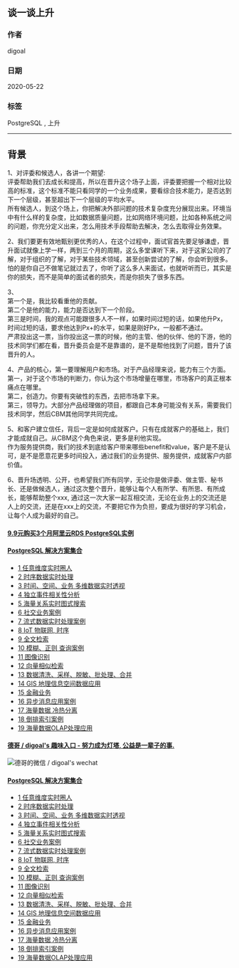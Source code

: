 ## 谈一谈上升   
    
### 作者    
digoal    
    
### 日期    
2020-05-22    
    
### 标签    
PostgreSQL , 上升   
    
----    
    
## 背景    
1、对评委和候选人，各讲一个期望:    
评委帮助我们去成长和提高，所以在晋升这个场子上面，评委要把握一个相对比较高的标准，这个标准不能只看同学的一个业务成果，要看综合技术能力，是否达到下一个层级，甚至超出下一个层级的平均水平。  
所有候选人，到这个场上，你把解决外部问题的技术复杂度充分展现出来。环境当中有什么样的复杂度，比如数据质量问题，比如网络环境问题，比如各种系统之间的问题，你充分定义出来，怎么用技术手段帮助去解决，怎么去取得业务效果。  
  
2、我们要更有效地甄别更优秀的人，在这个过程中，面试官首先要足够谦虚，晋升面试就像上学一样，两到三个月的周期，这么多堂课听下来，对于这家公司的了解，对于组织的了解，对于某些技术领域，甚至创新尝试的了解，你会听到很多。怕的是你自己不做笔记就过去了，你听了这么多人来面试，也就听听而已，其实是你的损失，而不是简单的面试者的损失，而是你损失了很多东西。  
  
3、  
第一个是，我比较看重他的贡献。  
第二个是他的能力，能力是否达到下一个阶段。  
第三是时间，我的观点可能跟很多人不一样，如果时间过短的话，如果他升Px，时间过短的话，要求他达到Px+的水平，如果是刚好Px，一般都不通过。  
严肃投出这一票，当你投出这一票的时候，他的主管、他的伙伴、他的下游，他的技术同学们都在看，晋升委员会是不是靠谱的，是不是帮他找到了问题，晋升了该晋升的人。  
  
4、产品的核心，第一要理解用户和市场。对于产品经理来说，能力有三个方面。  
第一，对于这个市场的判断力，你认为这个市场增量在哪里，市场客户的真正根本痛点在哪里。  
第二，创造力。你要有突破性的东西，去把市场拿下来。  
第三，领导力。大部分产品经理做的项目，都跟自己本身可能没有关系，需要我们技术同学，然后CBM其他同学共同完成。  
  
5、和客户建立信任，背后一定是如何成就客户。只有在成就客户的基础上，我们才能成就自己。从CBM这个角色来说，更多是利他实现。  
作为服务提供商，我们的技术到底给客户带来哪些benefit和value，客户是不是认可，是不是愿意花更多时间投入，通过我们的业务提供、服务提供，成就客户内部价值。  
  
6、晋升场透明、公开，也希望我们所有同学，无论你是做评委、做主管、秘书长、还是做候选人，通过这次整个晋升，能够让每个人有所学、有所思、有所成长，能够帮助整个xxx, 通过这一次大家一起互相交流，无论在业务上的交流还是人上的交流，还是在xxx上的交流，不要把它作为负担，要成为很好的学习机会，让每个人成为最好的自己。  
  
  
  
  
  
  
  
  
  
  
  
  
  
  
  
  
  
  
  
  
  
  
  
  
  
  
#### [9.9元购买3个月阿里云RDS PostgreSQL实例](https://www.aliyun.com/database/postgresqlactivity "57258f76c37864c6e6d23383d05714ea")
  
  
#### [PostgreSQL 解决方案集合](https://yq.aliyun.com/topic/118 "40cff096e9ed7122c512b35d8561d9c8")
- [1 任意维度实时圈人](https://yq.aliyun.com/topic/118 "40cff096e9ed7122c512b35d8561d9c8")
- [2 时序数据实时处理](https://yq.aliyun.com/topic/118 "40cff096e9ed7122c512b35d8561d9c8")
- [3 时间、空间、业务 多维数据实时透视](https://yq.aliyun.com/topic/118 "40cff096e9ed7122c512b35d8561d9c8")
- [4 独立事件相关性分析](https://yq.aliyun.com/topic/118 "40cff096e9ed7122c512b35d8561d9c8")
- [5 海量关系实时图式搜索](https://yq.aliyun.com/topic/118 "40cff096e9ed7122c512b35d8561d9c8")
- [6 社交业务案例](https://yq.aliyun.com/topic/118 "40cff096e9ed7122c512b35d8561d9c8")
- [7 流式数据实时处理案例](https://yq.aliyun.com/topic/118 "40cff096e9ed7122c512b35d8561d9c8")
- [8 IoT 物联网, 时序](https://yq.aliyun.com/topic/118 "40cff096e9ed7122c512b35d8561d9c8")
- [9 全文检索](https://yq.aliyun.com/topic/118 "40cff096e9ed7122c512b35d8561d9c8")
- [10 模糊、正则 查询案例](https://yq.aliyun.com/topic/118 "40cff096e9ed7122c512b35d8561d9c8")
- [11 图像识别](https://yq.aliyun.com/topic/118 "40cff096e9ed7122c512b35d8561d9c8")
- [12 向量相似检索](https://yq.aliyun.com/topic/118 "40cff096e9ed7122c512b35d8561d9c8")
- [13 数据清洗、采样、脱敏、批处理、合并](https://yq.aliyun.com/topic/118 "40cff096e9ed7122c512b35d8561d9c8")
- [14 GIS 地理信息空间数据应用](https://yq.aliyun.com/topic/118 "40cff096e9ed7122c512b35d8561d9c8")
- [15 金融业务](https://yq.aliyun.com/topic/118 "40cff096e9ed7122c512b35d8561d9c8")
- [16 异步消息应用案例](https://yq.aliyun.com/topic/118 "40cff096e9ed7122c512b35d8561d9c8")
- [17 海量数据 冷热分离](https://yq.aliyun.com/topic/118 "40cff096e9ed7122c512b35d8561d9c8")
- [18 倒排索引案例](https://yq.aliyun.com/topic/118 "40cff096e9ed7122c512b35d8561d9c8")
- [19 海量数据OLAP处理应用](https://yq.aliyun.com/topic/118 "40cff096e9ed7122c512b35d8561d9c8")
  
  
#### [德哥 / digoal's 趣味入口 - 努力成为灯塔, 公益是一辈子的事.](https://github.com/digoal/blog/blob/master/README.md "22709685feb7cab07d30f30387f0a9ae")
  
  
![德哥的微信 / digoal's wechat](../pic/digoal_weixin.jpg "f7ad92eeba24523fd47a6e1a0e691b59")
  
  
#### [PostgreSQL 解决方案集合](https://yq.aliyun.com/topic/118 "40cff096e9ed7122c512b35d8561d9c8")
- [1 任意维度实时圈人](https://yq.aliyun.com/topic/118 "40cff096e9ed7122c512b35d8561d9c8")
- [2 时序数据实时处理](https://yq.aliyun.com/topic/118 "40cff096e9ed7122c512b35d8561d9c8")
- [3 时间、空间、业务 多维数据实时透视](https://yq.aliyun.com/topic/118 "40cff096e9ed7122c512b35d8561d9c8")
- [4 独立事件相关性分析](https://yq.aliyun.com/topic/118 "40cff096e9ed7122c512b35d8561d9c8")
- [5 海量关系实时图式搜索](https://yq.aliyun.com/topic/118 "40cff096e9ed7122c512b35d8561d9c8")
- [6 社交业务案例](https://yq.aliyun.com/topic/118 "40cff096e9ed7122c512b35d8561d9c8")
- [7 流式数据实时处理案例](https://yq.aliyun.com/topic/118 "40cff096e9ed7122c512b35d8561d9c8")
- [8 IoT 物联网, 时序](https://yq.aliyun.com/topic/118 "40cff096e9ed7122c512b35d8561d9c8")
- [9 全文检索](https://yq.aliyun.com/topic/118 "40cff096e9ed7122c512b35d8561d9c8")
- [10 模糊、正则 查询案例](https://yq.aliyun.com/topic/118 "40cff096e9ed7122c512b35d8561d9c8")
- [11 图像识别](https://yq.aliyun.com/topic/118 "40cff096e9ed7122c512b35d8561d9c8")
- [12 向量相似检索](https://yq.aliyun.com/topic/118 "40cff096e9ed7122c512b35d8561d9c8")
- [13 数据清洗、采样、脱敏、批处理、合并](https://yq.aliyun.com/topic/118 "40cff096e9ed7122c512b35d8561d9c8")
- [14 GIS 地理信息空间数据应用](https://yq.aliyun.com/topic/118 "40cff096e9ed7122c512b35d8561d9c8")
- [15 金融业务](https://yq.aliyun.com/topic/118 "40cff096e9ed7122c512b35d8561d9c8")
- [16 异步消息应用案例](https://yq.aliyun.com/topic/118 "40cff096e9ed7122c512b35d8561d9c8")
- [17 海量数据 冷热分离](https://yq.aliyun.com/topic/118 "40cff096e9ed7122c512b35d8561d9c8")
- [18 倒排索引案例](https://yq.aliyun.com/topic/118 "40cff096e9ed7122c512b35d8561d9c8")
- [19 海量数据OLAP处理应用](https://yq.aliyun.com/topic/118 "40cff096e9ed7122c512b35d8561d9c8")
  
